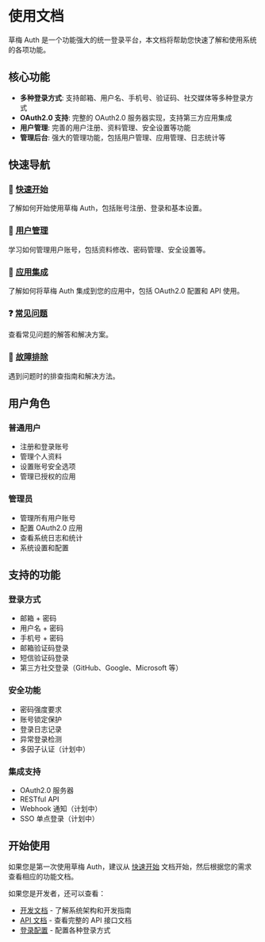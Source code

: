 # 使用文档

草梅 Auth 是一个功能强大的统一登录平台，本文档将帮助您快速了解和使用系统的各项功能。

## 核心功能

- **多种登录方式**: 支持邮箱、用户名、手机号、验证码、社交媒体等多种登录方式
- **OAuth2.0 支持**: 完整的 OAuth2.0 服务器实现，支持第三方应用集成
- **用户管理**: 完善的用户注册、资料管理、安全设置等功能
- **管理后台**: 强大的管理功能，包括用户管理、应用管理、日志统计等

## 快速导航

### 🚀 [快速开始](./getting-started)
了解如何开始使用草梅 Auth，包括账号注册、登录和基本设置。

### 👥 [用户管理](./user-management)
学习如何管理用户账号，包括资料修改、密码管理、安全设置等。

### 🔗 [应用集成](./app-integration)
了解如何将草梅 Auth 集成到您的应用中，包括 OAuth2.0 配置和 API 使用。

### ❓ [常见问题](./faq)
查看常见问题的解答和解决方案。

### 🔧 [故障排除](./troubleshooting)
遇到问题时的排查指南和解决方法。

## 用户角色

### 普通用户
- 注册和登录账号
- 管理个人资料
- 设置账号安全选项
- 管理已授权的应用

### 管理员
- 管理所有用户账号
- 配置 OAuth2.0 应用
- 查看系统日志和统计
- 系统设置和配置

## 支持的功能

### 登录方式
- 邮箱 + 密码
- 用户名 + 密码  
- 手机号 + 密码
- 邮箱验证码登录
- 短信验证码登录
- 第三方社交登录（GitHub、Google、Microsoft 等）

### 安全功能
- 密码强度要求
- 账号锁定保护
- 登录日志记录
- 异常登录检测
- 多因子认证（计划中）

### 集成支持
- OAuth2.0 服务器
- RESTful API
- Webhook 通知（计划中）
- SSO 单点登录（计划中）

## 开始使用

如果您是第一次使用草梅 Auth，建议从 [快速开始](./getting-started) 文档开始，然后根据您的需求查看相应的功能文档。

如果您是开发者，还可以查看：
- [开发文档](/docs/development/) - 了解系统架构和开发指南
- [API 文档](/docs/api/) - 查看完整的 API 接口文档
- [登录配置](/docs/login-config/) - 配置各种登录方式
